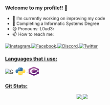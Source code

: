 ### Welcome to my profile!! 👋

- 🔭 I’m currently working on improving my code
- 🌱 Completing a Informatic Systems Degree
- 😄 Pronouns: L0ud3r
- 📫 How to reach me:
<div style="display: inline_block">
  <a href="https://www.instagram.com/pedrosimoes_05/" target="_blank"><img align="center" alt="Instagram" height="30" width="30" src="https://upload.wikimedia.org/wikipedia/commons/thumb/a/a5/Instagram_icon.png/600px-Instagram_icon.png" target="_blank">
  <a href="https://www.facebook.com/pedroviera.limoes/" target="_blank"><img align="center" alt="Facebook" height="30" width="30" src="https://pt.seaicons.com/wp-content/uploads/2016/03/facebook-icon-26.png" target="_blank">
    <a href="https://discordapp.com/users/744170599605076000" target="_blank"><img align="center" alt="Discord" height="30" width="30" src="https://encrypted-tbn0.gstatic.com/images?q=tbn:ANd9GcS3AQ8FmTsQxNOcSeedV4rtW_En0lXNG9cXWA&usqp=CAU">
      <a href="https://twitter.com/pedrosimoes_05" target="_blank"><img align="center" alt="Twitter" height="30" width="30" src="https://play-lh.googleusercontent.com/cZRzJN9uqUQpPtZ4SfLZm_QVI07creZ9-My0K2j65FKYH34SmD9rJ3frvK0M1a6XmMk=s180-rw">
</div>



### Languages that i use:
<div style="display: inline_block">
  <img align="center" alt="C" height="30" width="40" src="https://cdn.jsdelivr.net/gh/devicons/devicon/icons/c/c-original.svg">
  <img align="center" alt="Python" height="30" width="40" src="https://raw.githubusercontent.com/devicons/devicon/master/icons/python/python-original.svg">
  <img align="center" alt="Csharp" height="30" width="40" src="https://raw.githubusercontent.com/devicons/devicon/master/icons/csharp/csharp-original.svg">
</div>


### Git Stats:
<div align="center">
  <a href="https://github.com/L0ud3r">
  <img height="220em" src="https://github-readme-stats.vercel.app/api?username=L0ud3r&show_icons=true&theme=great-gatsby&include_all_commits=true&count_private=true"/>
  <img height="220em" src="https://github-readme-stats.vercel.app/api/top-langs/?username=L0ud3r&layout=compact&langs_count=7&theme=great-gatsby"/>
</div>
